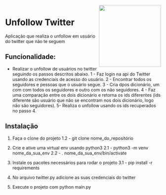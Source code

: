 <img src="https://help.twitter.com/content/dam/help-twitter/brand/logo.png" align="right" width="200"/>

# Unfollow Twitter
Aplicação que realiza o unfollow em usuário do twitter que não te seguem

## Funcionalidade:
- Realizar o unfollow de usuários no twitter seguindo os passos descritos abaixo.
1 - Faz login na api do Twitter usando as credenciais de acesso do usuário.
2 - Encontrar todos os seguidores e pessoas que o usuário segue.
3 - Cria dpos dicionário, um com com todos os seguidores e outro com os não seguidores.
4 - Faz uma comparação entre os dois dicionário e retorna os ids diferentes (ids diferente são usuário que não se encontram nos dois dicionário, logo não são seguidores).
5- Realiza o unfollow usando os ids recuperados no passo 4.

## Instalação

1) Faça o clone do projeto
1.2 - git clone nome_do_repositório

2) Crie e ative uma virtual env usando python3
2.1 - python3 -m venv nome_da_sua_env
2.2 - . nome_da_sua_env/bin/activate

3) Instale os pacotes necessários para rodar o projeto
3.1 - pip install -r requirements

4) No arquivo twitter.py adicione as suas credenciais do twitter

5) Execute o projeto com python main.py

